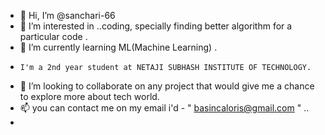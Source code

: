 - 👋 Hi, I’m @sanchari-66
- 👀 I’m interested in ..coding, specially finding better algorithm for a particular code  .
- 🌱 I’m currently learning ML(Machine Learning) .
-     I'm a 2nd year student at NETAJI SUBHASH INSTITUTE OF TECHNOLOGY.
- 💞️ I’m looking to collaborate on any project that would give me a chance to explore more about tech world.
- 📫 you can contact me on my email i'd - " basincaloris@gmail.com " ..
- 

<!---
sanchari-66/sanchari-66 is a ✨ special ✨ repository because its `README.md` (this file) appears on your GitHub profile.
You can click the Preview link to take a look at your changes.
--->
